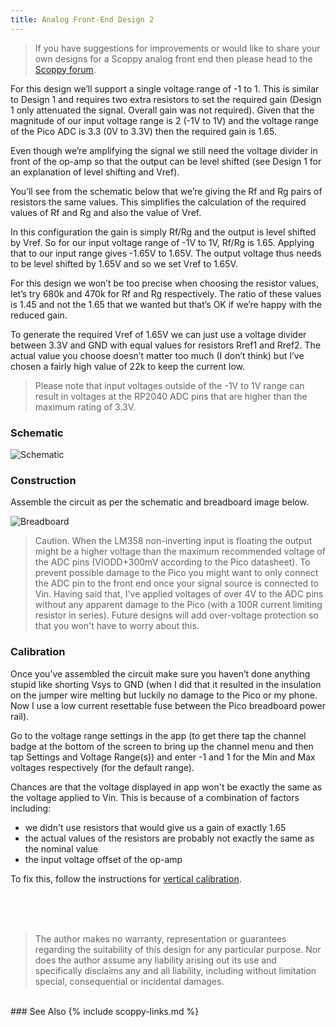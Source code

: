 ```yaml
---
title: Analog Front-End Design 2
---
```


> If you have suggestions for improvements or would like to share your own designs for a Scoppy analog front end then please head to the [Scoppy forum](https://github.com/fhdm-dev/scoppy/discussions).
 
For this design we’ll support a single voltage range of -1 to 1. This is similar to Design 1 and requires two extra resistors to set the required gain (Design 1 only attenuated the signal. Overall gain was not required). Given that the magnitude of our input voltage range is 2 (-1V to 1V) and the voltage range of the Pico ADC is 3.3 (0V to 3.3V) then the required gain is 1.65.

Even though we’re amplifying the signal we still need the voltage divider in front of the op-amp so that the output can be level shifted (see Design 1 for an explanation of level shifting and Vref).

You’ll see from the schematic below that we’re giving the Rf and Rg pairs of resistors the same values. This simplifies the calculation of the required values of Rf and Rg and also the value of Vref.

In this configuration the gain is simply Rf/Rg and the output is level shifted by Vref.
So for our input voltage range of -1V to 1V, Rf/Rg is 1.65. Applying that to our input range gives -1.65V to 1.65V. The output voltage thus needs to be level shifted by 1.65V and so we set Vref to 1.65V.

For this design we won’t be too precise when choosing the resistor values, let’s try 680k and 470k for Rf and Rg respectively. The ratio of these values is 1.45 and not the 1.65 that we wanted but that’s OK if we’re happy with the reduced gain.

To generate the required Vref of 1.65V we can just use a voltage divider between 3.3V and GND with equal values for resistors Rref1 and Rref2. The actual value you choose doesn’t matter too much (I don’t think) but I’ve chosen a fairly high value of 22k to keep the current low.

> Please note that input voltages outside of the -1V to 1V range can result in voltages at the RP2040 ADC pins that are higher than the maximum rating of 3.3V.

### Schematic

![Schematic](https://github.com/fhdm-dev/scoppy/raw/main/images/frontend2/schematic.png)

### Construction

Assemble the circuit as per the schematic and breadboard image below.

![Breadboard](https://github.com/fhdm-dev/scoppy/raw/main/images/frontend2/bb.png)

> Caution. When the LM358 non-inverting input is floating the output might be a higher voltage than the maximum recommended voltage of the ADC pins (VIODD+300mV according to the Pico datasheet). To prevent possible damage to the Pico you might want to only connect the ADC pin to the front end once your signal source is connected to Vin. Having said that, I've applied voltages of over 4V to the ADC pins without any apparent damage to the Pico (with a 100R current limiting resistor in series). Future designs will add over-voltage protection so that you won't have to worry about this.

### Calibration

Once you’ve assembled the circuit make sure you haven’t done anything stupid like shorting Vsys to GND (when I did that it resulted in the insulation on the jumper wire melting but luckily no damage to the Pico or my phone. Now I use a low current resettable fuse between the Pico breadboard power rail).

Go to the voltage range settings in the app (to get there tap the channel badge at the bottom of the screen to bring up the channel menu and then tap Settings and Voltage Range(s)) and enter -1 and 1 for the Min and Max voltages respectively (for the default range).

Chances are that the voltage displayed in app won't be exactly the same as the voltage applied to Vin. This is because of a combination of factors including:
* we didn't use resistors that would give us a gain of exactly 1.65
* the actual values of the resistors are probably not exactly the same as the nominal value
* the input voltage offset of the op-amp

To fix this, follow the instructions for [vertical calibration](./Vertical-Calibration).


<br>    
<br>    
<br>    
    
> The author makes no warranty, representation or guarantees regarding the suitability of this design for any particular purpose. Nor does the author assume any liability arising out its use and specifically disclaims any and all liability, including without limitation special, consequential or incidental damages.


<br>
### See Also
{% include scoppy-links.md %}






